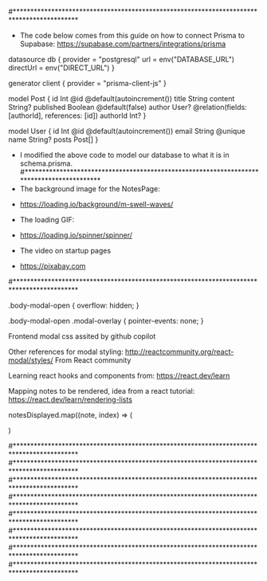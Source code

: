 #******************************************************************************************
* The code below comes from this guide on how to connect Prisma to Supabase:
https://supabase.com/partners/integrations/prisma

datasource db {
  provider          = "postgresql"
  url               = env("DATABASE_URL")
  directUrl         = env("DIRECT_URL")
}

generator client {
  provider = "prisma-client-js"
}

model Post {
  id        Int     @id @default(autoincrement())
  title     String
  content   String?
  published Boolean @default(false)
  author    User?   @relation(fields: [authorId], references: [id])
  authorId  Int?
}

model User {
  id    Int     @id @default(autoincrement())
  email String  @unique
  name  String?
  posts Post[]
}
* I modified the above code to model our database to what it is in schema.prisma.
#******************************************************************************************
* The background image for the NotesPage:
- https://loading.io/background/m-swell-waves/

* The loading GIF:
- https://loading.io/spinner/spinner/

* The video on startup pages
- https://pixabay.com

#******************************************************************************************

.body-modal-open {
  overflow: hidden;
}

.body-modal-open .modal-overlay {
  pointer-events: none;
}

Frontend modal css assited by github copilot

Other references for modal styling:
http://reactcommunity.org/react-modal/styles/
From React community

Learning react hooks and components from:
https://react.dev/learn


Mapping notes to be rendered, idea from a react tutorial:
https://react.dev/learn/rendering-lists

notesDisplayed.map((note, index) => (
  
)

#******************************************************************************************
#******************************************************************************************
#******************************************************************************************
#******************************************************************************************
#******************************************************************************************
#******************************************************************************************
#******************************************************************************************
#******************************************************************************************

